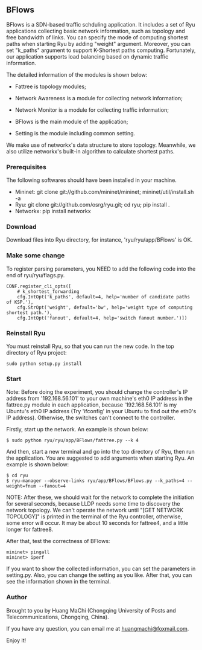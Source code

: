 ## BFlows

BFlows is a SDN-based traffic schduling application. It includes a set of Ryu applications collecting basic network information, such as topology and free bandwidth of links.
You can specify the mode of computing shortest paths when starting Ryu by adding "weight" argument. Moreover, you can set "k_paths" argument to support K-Shortest paths computing.
Fortunately, our application supports load balancing based on dynamic traffic information.

The detailed information of the modules is shown below:

* Fattree is topology modules;

* Network Awareness is a module for collecting network information;

* Network Monitor is a module for collecting traffic information;

* BFlows is the main module of the application;

* Setting is the module including common setting.

We make use of networkx's data structure to store topology. Meanwhile, we also utilize networkx's built-in algorithm to calculate shortest paths.


### Prerequisites

The following softwares should have been installed in your machine.
* Mininet: git clone git://github.com/mininet/mininet; mininet/util/install.sh -a
* Ryu: git clone git://github.com/osrg/ryu.git; cd ryu; pip install .
* Networkx: pip install networkx


### Download

Download files into Ryu directory, for instance, 'ryu/ryu/app/BFlows' is OK.


### Make some change

To register parsing parameters, you NEED to add the following code into the end of ryu/ryu/flags.py.

    CONF.register_cli_opts([
        # k_shortest_forwarding
        cfg.IntOpt('k_paths', default=4, help='number of candidate paths of KSP.'),
        cfg.StrOpt('weight', default='bw', help='weight type of computing shortest path.'),
        cfg.IntOpt('fanout', default=4, help='switch fanout number.')])


### Reinstall Ryu

You must reinstall Ryu, so that you can run the new code. In the top directory of Ryu project:

    sudo python setup.py install


### Start

Note: Before doing the experiment, you should change the controller's IP address from '192.168.56.101' to your own machine's eth0 IP address in the fattree.py module in each application, because '192.168.56.101' is my Ubuntu's eth0 IP address (Try 'ifconfig' in your Ubuntu to find out the eth0's IP address). Otherwise, the switches can't connect to the controller.

Firstly, start up the network. An example is shown below:

    $ sudo python ryu/ryu/app/BFlows/fattree.py --k 4

And then, start a  new terminal and go into the top directory of Ryu, then run the application. You are suggested to add arguments when starting Ryu. An example is shown below:

    $ cd ryu
    $ ryu-manager --observe-links ryu/app/BFlows/BFlows.py --k_paths=4 --weight=fnum --fanout=4

NOTE: After these, we should wait for the network to complete the initiation for several seconds, because LLDP needs some time to discovery the network topology. We can't operate the network until "[GET NETWORK TOPOLOGY]" is printed in the terminal of the Ryu controller, otherwise, some error will occur. It may be about 10 seconds for fattree4, and a little longer for fattree8.

After that, test the correctness of BFlows:

    mininet> pingall
    mininet> iperf

If you want to show the collected information, you can set the parameters in setting.py. Also, you can change the setting as you like.
After that, you can see the information shown in the terminal.


### Author

Brought to you by Huang MaChi (Chongqing University of Posts and Telecommunications, Chongqing, China).

If you have any question, you can email me at huangmachi@foxmail.com.

Enjoy it!
